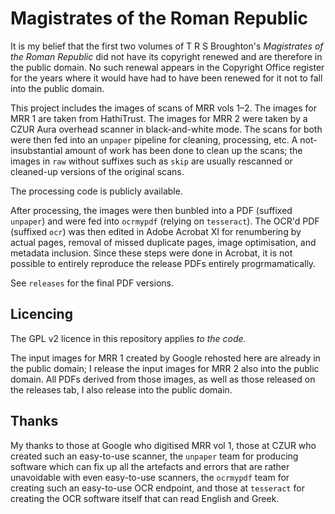 # Magistrates of the Roman Republic

It is my belief that the first two volumes of T R S Broughton's *Magistrates of the Roman Republic* did not have its copyright renewed and are therefore in the public domain. No such renewal appears in the Copyright Office register for the years where it would have had to have been renewed for it not to fall into the public domain.

This project includes the images of scans of MRR vols 1–2. The images for MRR 1 are taken from HathiTrust. The images for MRR 2 were taken by a CZUR Aura overhead scanner in black-and-white mode. The scans for both were then fed into an `unpaper` pipeline for cleaning, processing, etc. A not-insubstantial amount of work has been done to clean up the scans; the images in `raw` without suffixes such as `skip` are usually rescanned or cleaned-up versions of the original scans.

The processing code is publicly available.

After processing, the images were then bunbled into a PDF (suffixed `unpaper`) and were fed into `ocrmypdf` (relying on `tesseract`). The OCR'd PDF (suffixed `ocr`) was then edited in Adobe Acrobat XI for renumbering by actual pages, removal of missed duplicate pages, image optimisation, and metadata inclusion. Since these steps were done in Acrobat, it is not possible to entirely reproduce the release PDFs entirely progrmamatically.

See `releases` for the final PDF versions.

## Licencing

The GPL v2 licence in this repository applies *to the code*.

The input images for MRR 1 created by Google rehosted here are already in the public domain; I release the input images for MRR 2 also into the public domain. All PDFs derived from those images, as well as those released on the releases tab, I also release into the public domain.

## Thanks

My thanks to those at Google who digitised MRR vol 1, those at CZUR who created such an easy-to-use scanner, the `unpaper` team for producing software which can fix up all the artefacts and errors that are rather unavoidable with even easy-to-use scanners, the `ocrmypdf` team for creating such an easy-to-use OCR endpoint, and those at `tesseract` for creating the OCR software itself that can read English and Greek.
